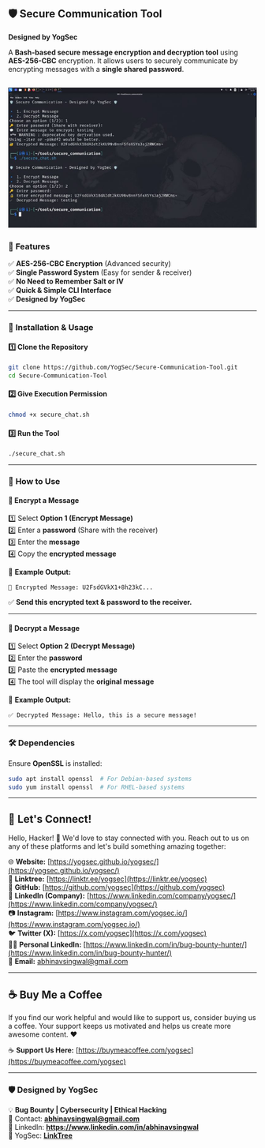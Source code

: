 ## 🛡️ Secure Communication Tool  
**Designed by YogSec**  

A **Bash-based secure message encryption and decryption tool** using **AES-256-CBC** encryption. It allows users to securely communicate by encrypting messages with a **single shared password**.  

![screenshot](https://github.com/yogsec/Secure-Communication-Tool/blob/main/screenshot.jpeg)
---

### 📌 **Features**
✅ **AES-256-CBC Encryption** (Advanced security)  
✅ **Single Password System** (Easy for sender & receiver)  
✅ **No Need to Remember Salt or IV**  
✅ **Quick & Simple CLI Interface**  
✅ **Designed by YogSec**  

---

### 🚀 **Installation & Usage**
#### **1️⃣ Clone the Repository**
```bash
git clone https://github.com/YogSec/Secure-Communication-Tool.git
cd Secure-Communication-Tool
```

#### **2️⃣ Give Execution Permission**
```bash
chmod +x secure_chat.sh
```

#### **3️⃣ Run the Tool**
```bash
./secure_chat.sh
```

---

### 🔹 **How to Use**
#### **🔐 Encrypt a Message**
1️⃣ Select **Option 1 (Encrypt Message)**  
2️⃣ Enter a **password** (Share with the receiver)  
3️⃣ Enter the **message**  
4️⃣ Copy the **encrypted message**  

📌 **Example Output:**  
```
🔐 Encrypted Message: U2FsdGVkX1+8h23kC...
```
✅ **Send this encrypted text & password to the receiver.**

---

#### **🔏 Decrypt a Message**
1️⃣ Select **Option 2 (Decrypt Message)**  
2️⃣ Enter the **password**  
3️⃣ Paste the **encrypted message**  
4️⃣ The tool will display the **original message**  

📌 **Example Output:**  
```
✅ Decrypted Message: Hello, this is a secure message!
```

---

### 🛠 **Dependencies**
Ensure **OpenSSL** is installed:
```bash
sudo apt install openssl  # For Debian-based systems
sudo yum install openssl  # For RHEL-based systems
```

---

## 🌟 Let's Connect!

Hello, Hacker! 👋 We'd love to stay connected with you. Reach out to us on any of these platforms and let's build something amazing together:

🌐 **Website:** [https://yogsec.github.io/yogsec/](https://yogsec.github.io/yogsec/)  
📜 **Linktree:** [https://linktr.ee/yogsec](https://linktr.ee/yogsec)  
🔗 **GitHub:** [https://github.com/yogsec](https://github.com/yogsec)  
💼 **LinkedIn (Company):** [https://www.linkedin.com/company/yogsec/](https://www.linkedin.com/company/yogsec/)  
📷 **Instagram:** [https://www.instagram.com/yogsec.io/](https://www.instagram.com/yogsec.io/)  
🐦 **Twitter (X):** [https://x.com/yogsec](https://x.com/yogsec)  
👨‍💼 **Personal LinkedIn:** [https://www.linkedin.com/in/bug-bounty-hunter/](https://www.linkedin.com/in/bug-bounty-hunter/)  
📧 **Email:** abhinavsingwal@gmail.com

---

## ☕ Buy Me a Coffee

If you find our work helpful and would like to support us, consider buying us a coffee. Your support keeps us motivated and helps us create more awesome content. ❤️

☕ **Support Us Here:** [https://buymeacoffee.com/yogsec](https://buymeacoffee.com/yogsec)

---

### 🛡️ **Designed by YogSec**  
💡 **Bug Bounty | Cybersecurity | Ethical Hacking**  
📩 Contact: **abhinavsingwal@gmail.com**  
🔗 LinkedIn: **https://www.linkedin.com/in/abhinavsingwal**  
🔗 YogSec: **[LinkTree](https://linktr.ee/yogsec)**  
